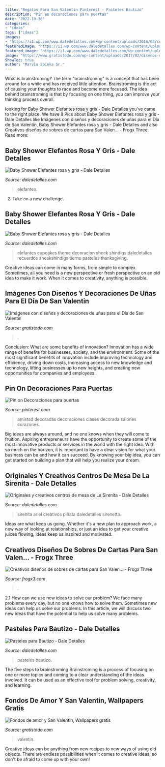 ```yaml
---
title: "Regalos Para San Valentin Pinterest - Pasteles Bautizo"
description: "Pin on decoraciones para puertas"
date: "2022-10-30"
categories:
- "ideas"
tags: ["ideas"]
images:
- "https://i1.wp.com/www.daledetalles.com/wp-content/uploads/2016/08/centro-de-mesa-sirenita4.jpg?resize=497%2C717"
featuredImage: "https://i1.wp.com/www.daledetalles.com/wp-content/uploads/2016/02/baby-shower15.jpg?resize=564%2C601"
featured_image: "https://i1.wp.com/www.daledetalles.com/wp-content/uploads/2016/08/centro-de-mesa-sirenita4.jpg?resize=497%2C717"
image: "https://www.gratistodo.com/wp-content/uploads/2017/02/disenos-unas-san-valentin-20.jpg"
ShowToc: true
author: "Marvin Spinka Sr."
---
```



What is brainstroming?
The term "brainstroming" is a concept that has been around for a while and has received little attention. Brainstroming is the act of causing your thoughts to race and become more focused. The idea behind brainstroming is that by focusing on one thing, you can improve your thinking process overall.

	

		
looking for Baby Shower Elefantes rosa y gris - Dale Detalles you've came to the right place. We have 8 Pics about Baby Shower Elefantes rosa y gris - Dale Detalles like Imágenes con diseños y decoraciones de uñas para el Día de San Valentin, Baby Shower Elefantes rosa y gris - Dale Detalles and also Creativos diseños de sobres de cartas para San Valen... - Frogx Three. Read more:
		
    
## Baby Shower Elefantes Rosa Y Gris - Dale Detalles

<img loading=lazy src="https://i1.wp.com/www.daledetalles.com/wp-content/uploads/2016/02/baby-shower11.jpg" onerror="this.onerror=null;this.src='https://tse3.mm.bing.net/th?id=OIP.Q1JXlJlJOy78GYKruotH0QHaJ4&amp;pid=15.1';" alt="Baby Shower Elefantes rosa y gris - Dale Detalles">

_Source: daledetalles.com_

>elefantes. 

	

2. Take on a new challenge.

    
## Baby Shower Elefantes Rosa Y Gris - Dale Detalles

<img loading=lazy src="https://i1.wp.com/www.daledetalles.com/wp-content/uploads/2016/02/baby-shower15.jpg?resize=564%2C601" onerror="this.onerror=null;this.src='https://tse4.mm.bing.net/th?id=OIP.46e9pW3wzEbnLGQXxFEI1AHaH5&amp;pid=15.1';" alt="Baby Shower Elefantes rosa y gris - Dale Detalles">

_Source: daledetalles.com_

>elefantes cupcakes theme decoracion sheek shindigs daledetalles recuerdos sheekshindigs tierno pasteles thanksgiving. 

	

Creative ideas can come in many forms, from simple to complex. Sometimes, all you need is a new perspective or fresh perspective on an old idea to make it work. When it comes to creativity, anything is possible.

    
## Imágenes Con Diseños Y Decoraciones De Uñas Para El Día De San Valentin

<img loading=lazy src="https://www.gratistodo.com/wp-content/uploads/2017/02/disenos-unas-san-valentin-20.jpg" onerror="this.onerror=null;this.src='https://tse3.mm.bing.net/th?id=OIP.tWculTsdP-E7QmycJhiZNQHaJ4&amp;pid=15.1';" alt="Imágenes con diseños y decoraciones de uñas para el Día de San Valentin">

_Source: gratistodo.com_

>. 

	

Conclusion: What are some benefits of innovation?
Innovation has a wide range of benefits for businesses, society, and the environment. Some of the most significant benefits of innovation include improving technology and efficiency, driving down costs, increasing access to new knowledge and technology, lifting businesses up to new heights, and creating new opportunities for companies and employees.

    
## Pin On Decoraciones Para Puertas

<img loading=lazy src="https://i.pinimg.com/736x/c4/38/36/c43836641e2c2967ed64c5d250c303bf--classroom-door-teacher.jpg" onerror="this.onerror=null;this.src='https://tse4.mm.bing.net/th?id=OIP.NICJOlq9uLaLnnGVGTN8VAHaO1&amp;pid=15.1';" alt="Pin on Decoraciones para puertas">

_Source: pinterest.com_

>amistad decoradas decoraciones clases decorada salones corazones. 

	

Big ideas are always around, and no one knows when they will come to fruition. Aspiring entrepreneurs have the opportunity to create some of the most innovative products or services in the world with the right idea. With so much on the horizon, it is important to have a clear vision for what your business can be and how it can succeed. By knowing your big idea, you can get started on building a plan that will help you realize your dream.

    
## Originales Y Creativos Centros De Mesa De La Sirenita - Dale Detalles

<img loading=lazy src="https://i1.wp.com/www.daledetalles.com/wp-content/uploads/2016/08/centro-de-mesa-sirenita4.jpg?resize=497%2C717" onerror="this.onerror=null;this.src='https://tse4.mm.bing.net/th?id=OIP.g9N-G2EtBRnCi15Idlp9SQHaKr&amp;pid=15.1';" alt="Originales y creativos centros de mesa de La Sirenita - Dale Detalles">

_Source: daledetalles.com_

>sirenita ariel creativos piñata daledetalles sirenetta. 

	

Ideas are what keep us going. Whether it's a new plan to approach work, a new way of looking at relationships, or just an idea to get your creative juices flowing, ideas keep us inspired and motivated.

    
## Creativos Diseños De Sobres De Cartas Para San Valen... - Frogx Three

<img loading=lazy src="https://www.frogx3.com/wp-content/uploads/2017/01/Diseños-de-sobres-para-san-valentin-5.jpg" onerror="this.onerror=null;this.src='https://tse3.mm.bing.net/th?id=OIP.EGab8P1qz86an2EbAO0xfwHaLQ&amp;pid=15.1';" alt="Creativos diseños de sobres de cartas para San Valen... - Frogx Three">

_Source: frogx3.com_

>. 

	

2.1 How can we use new ideas to solve our problem?
We face many problems every day, but no one knows how to solve them. Sometimes new ideas can help us solve our problems. In this article, we will discuss two new ideas that have the potential to help us solve many problems.

    
## Pasteles Para Bautizo - Dale Detalles

<img loading=lazy src="https://i1.wp.com/www.daledetalles.com/wp-content/uploads/2016/06/pastel-para-bautizo9.jpg?resize=550%2C733" onerror="this.onerror=null;this.src='https://tse4.mm.bing.net/th?id=OIP.uttunK40hkMhEbeZLFDk_wHaJ3&amp;pid=15.1';" alt="Pasteles para Bautizo - Dale Detalles">

_Source: daledetalles.com_

>pasteles bautizo. 

	

The five steps to brainstroming
Brainstroming is a process of focusing on one or more topics and coming to a clear understanding of the ideas involved. It can be used as an effective tool for problem solving, creativity, and learning.

    
## Fondos De Amor Y San Valentin, Wallpapers Gratis

<img loading=lazy src="https://www.gratistodo.com/wp-content/uploads/2016/02/41.jpg" onerror="this.onerror=null;this.src='https://tse4.mm.bing.net/th?id=OIP.l9WZvgjg_BneswwI31QG2wHaFZ&amp;pid=15.1';" alt="Fondos de amor y San Valentin, Wallpapers gratis">

_Source: gratistodo.com_

>valentin. 

	

Creative ideas can be anything from new recipes to new ways of using old objects. There are endless possibilities when it comes to creative ideas, so don't be afraid to come up with your own!

